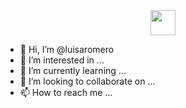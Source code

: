 <div id="header" align="center">
  <img src="https://img.freepik.com/premium-vector/girl-coding-with-laptop-illustration_418302-2384.jpg?w=2000" width="40" height="40"/>
</div>



- 👋 Hi, I’m @luisaromero
- 👀 I’m interested in ...
- 🌱 I’m currently learning ...
- 💞️ I’m looking to collaborate on ... 
- 📫 How to reach me ...

<!---
luisaromero/luisaromero is a ✨ special ✨ repository because its `README.md` (this file) appears on your GitHub profile.
You can click the Preview link to take a look at your changes.
--->
